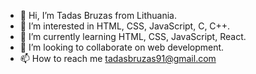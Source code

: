 - 👋 Hi, I’m Tadas Bruzas from Lithuania.
- 👀 I’m interested in HTML, CSS, JavaScript, C, C++.
- 🌱 I’m currently learning HTML, CSS, JavaScript, React.
- 💞️ I’m looking to collaborate on web development.
- 📫 How to reach me tadasbruzas91@gmail.com

<!---
TadasBruzas91/TadasBruzas91 is a ✨ special ✨ repository because its `README.md` (this file) appears on your GitHub profile.
You can click the Preview link to take a look at your changes.
--->
